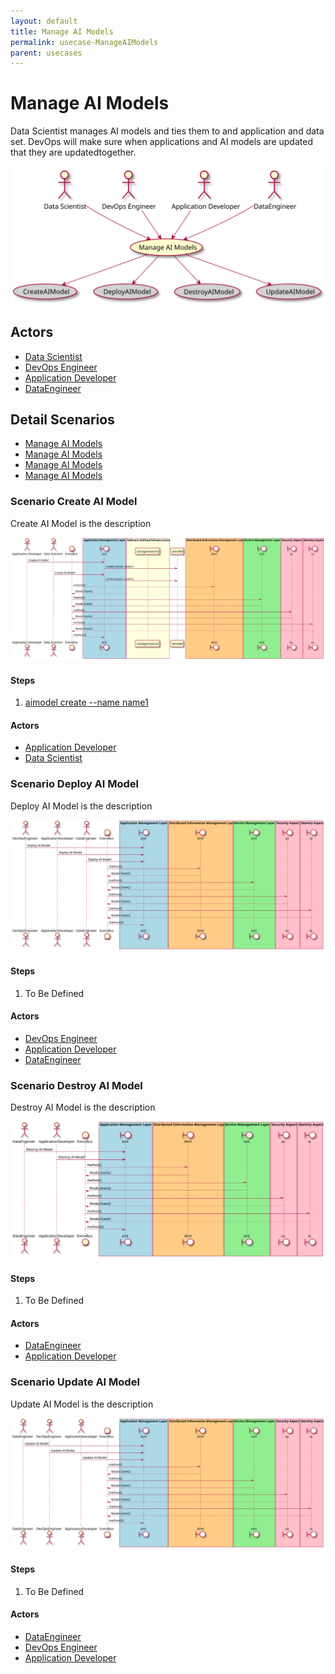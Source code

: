 ```yaml
---
layout: default
title: Manage AI Models
permalink: usecase-ManageAIModels
parent: usecases
---
```


# Manage AI Models

Data Scientist manages AI models and ties them to and application and data set. DevOps will make sure when applications and AI models are updated that they are updatedtogether.

![Activities Diagram](./activities.svg)

## Actors

* [Data Scientist](actor-datascientist)
* [DevOps Engineer](actor-devops)
* [Application Developer](actor-applicationdeveloper)
* [DataEngineer](actor-dataengineer)


## Detail Scenarios

* [Manage AI Models](#scenario-CreateAIModel)
* [Manage AI Models](#scenario-DeployAIModel)
* [Manage AI Models](#scenario-DestroyAIModel)
* [Manage AI Models](#scenario-UpdateAIModel)

  
### Scenario Create AI Model

Create AI Model is the description

![Scenario nameNoSpaces](./CreateAIModel.svg)

#### Steps

1. [aimodel create --name name1](#action-aimodel-create)


#### Actors

* [Application Developer](actor-applicationdeveloper)
* [Data Scientist](actor-datascientist)


### Scenario Deploy AI Model

Deploy AI Model is the description

![Scenario nameNoSpaces](./DeployAIModel.svg)

#### Steps

1. To Be Defined


#### Actors

* [DevOps Engineer](actor-devops)
* [Application Developer](actor-applicationdeveloper)
* [DataEngineer](actor-dataengineer)


### Scenario Destroy AI Model

Destroy AI Model is the description

![Scenario nameNoSpaces](./DestroyAIModel.svg)

#### Steps

1. To Be Defined


#### Actors

* [DataEngineer](actor-dataengineer)
* [Application Developer](actor-applicationdeveloper)


### Scenario Update AI Model

Update AI Model is the description

![Scenario nameNoSpaces](./UpdateAIModel.svg)

#### Steps

1. To Be Defined


#### Actors

* [DataEngineer](actor-dataengineer)
* [DevOps Engineer](actor-devops)
* [Application Developer](actor-applicationdeveloper)



